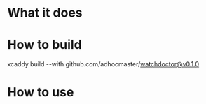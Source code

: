 # What it does

# How to build

  xcaddy build --with github.com/adhocmaster/watchdoctor@v0.1.0

# How to use
